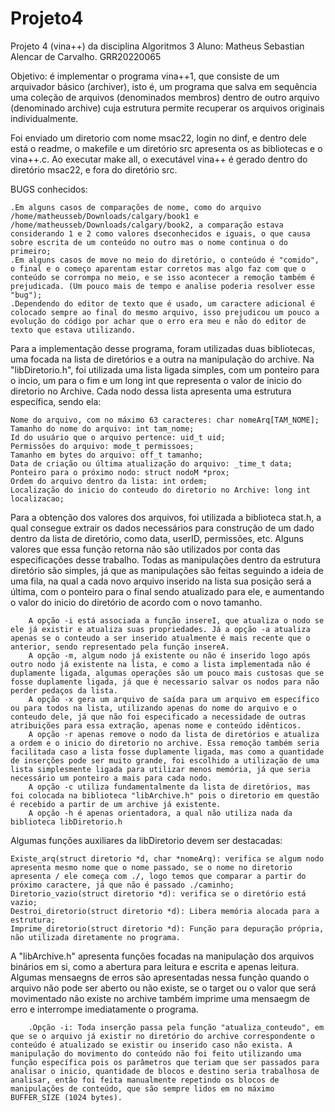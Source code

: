 # Projeto4
Projeto 4 (vina++) da disciplina Algoritmos 3
Aluno: Matheus Sebastian Alencar de Carvalho. GRR20220065

Objetivo: é implementar o programa vina++1, que consiste de um arquivador básico (archiver), isto é, um programa que salva em sequência uma coleção de arquivos (denominados membros) dentro de outro arquivo (denominado archive) cuja estrutura permite recuperar os arquivos originais individualmente.

Foi enviado um diretorio com nome msac22, login no dinf, e dentro dele está o readme, o makefile e um diretório src apresenta os as bibliotecas e o vina++.c. Ao executar make all, o executável vina++ é gerado dentro do diretório msac22, e fora do diretório src. 

BUGS conhecidos:


    .Em alguns casos de comparações de nome, como do arquivo /home/matheusseb/Downloads/calgary/book1 e /home/matheusseb/Downloads/calgary/book2, a comparação estava considerando 1 e 2 como valores dseconhecidos e iguais, o que causa sobre escrita de um conteúdo no outro mas o nome continua o do primeiro;
    .Em alguns casos de move no meio do diretório, o conteúdo é "comido", o final e o começo aparentam estar corretos mas algo faz com que o conteúdo se corrompa no meio, e se isso acontecer a remoção também é prejudicada. (Um pouco mais de tempo e analise poderia resolver esse "bug");
    .Dependendo do editor de texto que é usado, um caractere adicional é colocado sempre ao final do mesmo arquivo, isso prejudicou um pouco a evolução do código por achar que o erro era meu e não do editor de texto que estava utilizando.

    
Para a implementação desse programa, foram utilizadas duas bibliotecas, uma focada na lista de diretórios e a outra na manipulação do archive.
Na "libDiretorio.h", foi utilizada uma lista ligada simples, com um ponteiro para o incio, um para o fim e um long int que representa o valor de inicio do diretorio no Archive. Cada nodo dessa lista apresenta uma estrutura específica, sendo ela:


    Nome do arquivo, com no máximo 63 caracteres: char nomeArq[TAM_NOME];
    Tamanho do nome do arquivo: int tam_nome;
    Id do usuário que o arquivo pertence: uid_t uid;
    Permissões do arquivo: mode_t permissoes;
    Tamanho em bytes do arquivo: off_t tamanho;
    Data de criação ou última atualização do arquivo: _time_t data;
    Ponteiro para o próximo nodo: struct nodoM *prox; 
    Ordem do arquivo dentro da lista: int ordem;
    Localização do inicio do conteudo do diretorio no Archive: long int localizacao;

Para a obtenção dos valores dos arquivos, foi utilizada a biblioteca stat.h, a qual consegue extrair os dados necessários para construção de um dado dentro da lista de diretório, como data, userID, permissões, etc. Alguns valores que essa função retorna não são utilizados por conta das especificações desse trabalho.
Todas as manipulações dentro da estrutura diretório são simples, já que as manipulações são feitas seguindo a ideia de uma fila, na qual a cada novo arquivo inserido na lista sua posição será a última, com o ponteiro para o final sendo atualizado para ele, e aumentando o valor do inicio do diretório de acordo com o novo tamanho. 


        A opção -i está associada a função insereI, que atualiza o nodo se ele já existir e atualiza suas propriedades. Já a opção -a atualiza apenas se o conteudo a ser inserido atualmente é mais recente que o anterior, sendo representado pela função insereA. 
        A opção -m, algum nodo já existente ou não é inserido logo após outro nodo já existente na lista, e como a lista implementada não é duplamente ligada, algumas operações são um pouco mais custosas que se fosse duplamente ligada, já que é necessario salvar os nodos para não perder pedaços da lista.
        A opção -x gera um arquivo de saída para um arquivo em específico ou para todos na lista, utilizando apenas do nome do arquivo e o conteudo dele, já que não foi especificado a necessidade de outras atribuições para essa extração, apenas nome e conteúdo idênticos. 
        A opção -r apenas remove o nodo da lista de diretórios e atualiza a ordem e o inicio do diretorio no archive. Essa remoção também seria facilitada caso a lista fosse duplamente ligada, mas como a quantidade de inserções pode ser muito grande, foi escolhido a utilização de uma lista simplesmente ligada para utilizar menos memória, já que seria necessário um ponteiro a mais para cada nodo.
        A opção -c utiliza fundamentalmente da lista de diretórios, mas foi colocada na biblioteca "libArchive.h" pois o diretorio em questão é recebido a partir de um archive já existente. 
        A opção -h é apenas orientadora, a qual não utiliza nada da biblioteca libDiretorio.h

Algumas funções auxiliares da libDiretorio devem ser destacadas:

    
    Existe_arq(struct diretorio *d, char *nomeArq): verifica se algum nodo apresenta mesmo nome que o nome passado, se o nome no diretorio apresenta / ele começa com ./, logo temos que comparar a partir do próximo caractere, já que não é passado ./caminho;
    Diretorio_vazio(struct diretorio *d): verifica se o diretório está vazio;
    Destroi_diretorio(struct diretorio *d): Libera memória alocada para a estrutura;
    Imprime_diretorio(struct diretorio *d): Função para depuração própria, não utilizada diretamente no programa.

A "libArchive.h" apresenta funções focadas na manipulação dos arquivos binários em si, como a abertura para leitura e escrita e apenas leitura. Algumas mensaegns de erros são apresentadas nessa função quando o arquivo não pode ser aberto ou não existe, se o target ou o valor que será movimentado não existe no archive também imprime uma mensaegm de erro e interrompe imediatamente o programa.  

    
        .Opção -i: Toda inserção passa pela função "atualiza_conteudo", em que se o arquivo já existir no diretório do archive correspondente o conteúdo é atualizado se existir ou inserido caso não exista. A manipulação do movimento do conteúdo não foi feito utilizando uma função específica pois os parâmetros que teriam que ser passados para analisar o inicio, quantidade de blocos e destino seria trabalhosa de analisar, então foi feita manualmente repetindo os blocos de manipulações de conteúdo, que são sempre lidos em no máximo BUFFER_SIZE (1024 bytes).
